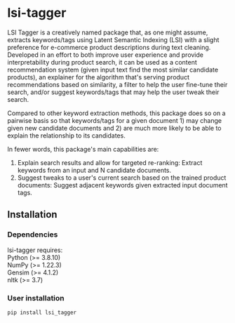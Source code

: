 # lsi-tagger  
LSI Tagger is a creatively named package that, as one might assume, extracts keywords/tags using Latent Semantic Indexing (LSI) with a slight preference for e-commerce product descriptions during text cleaning. Developed in an effort to both improve user experience and provide interpretability during product search, it can be used as a content recommendation system (given input text find the most similar candidate products), an explainer for the algorithm that's serving product recommendations based on similarity, a filter to help the user fine-tune their search, and/or suggest keywords/tags that may help the user tweak their search.  
  
Compared to other keyword extraction methods, this package does so on a pairwise basis so that keywords/tags for a given document 1) may change given new candidate documents and 2) are much more likely to be able to explain the relationship to its candidates.  
  
In fewer words, this package's main capabilities are:  
1) Explain search results and allow for targeted re-ranking: Extract keywords from an input and N candidate documents.
2) Suggest tweaks to a user's current search based on the trained product documents: Suggest adjacent keywords given extracted input document tags.
  
  
## Installation  
### Dependencies  
lsi-tagger requires:  
Python (>= 3.8.10)  
NumPy (>= 1.22.3)  
Gensim (>= 4.1.2)  
nltk (>= 3.7)  
  
### User installation
`pip install lsi_tagger`
